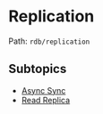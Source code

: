 # Replication

Path: `rdb/replication`

## Subtopics
- [Async Sync](./async_sync/README.md)
- [Read Replica](./read_replica/README.md)
